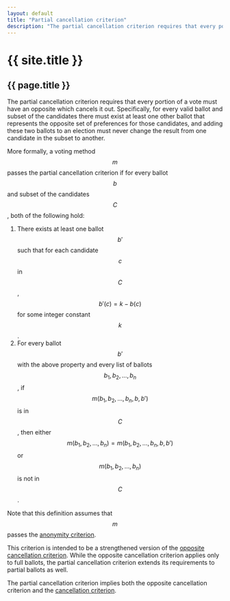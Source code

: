 ```yaml
---
layout: default
title: "Partial cancellation criterion"
description: "The partial cancellation criterion requires that every portion of a vote must have an opposite which cancels it out."
---
```

# {{ site.title }}
## {{ page.title }}

The partial cancellation criterion requires that every portion of a vote must have an opposite which cancels it out. Specifically, for every valid ballot and subset of the candidates there must exist at least one other ballot that represents the opposite set of preferences for those candidates, and adding these two ballots to an election must never change the result from one candidate in the subset to another.

More formally, a voting method $$m$$ passes the partial cancellation criterion if for every ballot $$b$$ and subset of the candidates $$C$$, both of the following hold:

1. There exists at least one ballot $$b'$$ such that for each candidate $$c$$ in $$C$$, $$b'(c) = k - b(c)$$ for some integer constant $$k$$.
2. For every ballot $$b'$$ with the above property and every list of ballots $$b_1, b_2, \dots, b_n$$, if $$m(b_1, b_2, \dots, b_n, b, b')$$ is in $$C$$, then either $$m(b_1, b_2, \dots, b_n) = m(b_1, b_2, \dots, b_n, b, b')$$ or $$m(b_1, b_2, \dots, b_n)$$ is not in $$C$$.

Note that this definition assumes that $$m$$ passes the [anonymity criterion](/miscellaneous/voting-theory/anonymity-criterion).

This criterion is intended to be a strengthened version of the [opposite cancellation criterion](/miscellaneous/voting-theory/opposite-cancellation-criterion). While the opposite cancellation criterion applies only to full ballots, the partial cancellation criterion extends its requirements to partial ballots as well.

The partial cancellation criterion implies both the opposite cancellation criterion and the [cancellation criterion](/miscellaneous/voting-theory/cancellation-criterion).
